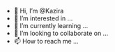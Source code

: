 - 👋 Hi, I’m @Kazira
- 👀 I’m interested in ...
- 🌱 I’m currently learning ...
- 💞️ I’m looking to collaborate on ...
- 📫 How to reach me ...

<!---
Kazira/Kazira is a ✨ special ✨ repository because its `README.md` (this file) appears on your GitHub profile.
You can click the Preview link to take a look at your changes.
--->
